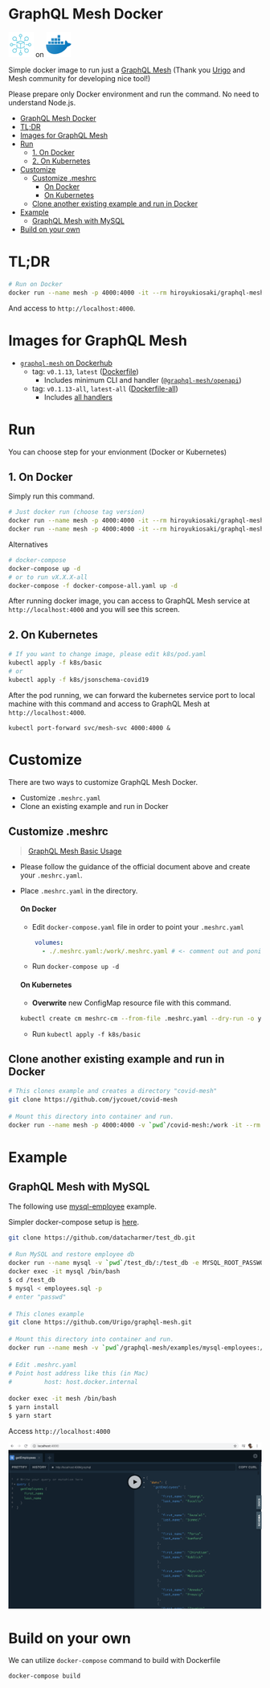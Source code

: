# GraphQL Mesh Docker

<img src="img/mesh.png" width=50px> on <img src="img/docker.png" width=50px>

Simple docker image to run just a [GraphQL Mesh](https://github.com/Urigo/graphql-mesh) (Thank you [Urigo](https://github.com/Urigo) and Mesh community for developing nice tool!)

Please prepare only Docker environment and run the command. No need to understand Node.js.

- [GraphQL Mesh Docker](#graphql-mesh-docker)
- [TL;DR](#tldr)
- [Images for GraphQL Mesh](#images-for-graphql-mesh)
- [Run](#run)
  - [1. On Docker](#1-on-docker)
  - [2. On Kubernetes](#2-on-kubernetes)
- [Customize](#customize)
  - [Customize .meshrc](#customize-meshrc)
      - [On Docker](#on-docker)
      - [On Kubernetes](#on-kubernetes)
  - [Clone another existing example and run in Docker](#clone-another-existing-example-and-run-in-docker)
- [Example](#example)
  - [GraphQL Mesh with MySQL](#graphql-mesh-with-mysql)
- [Build on your own](#build-on-your-own)
# TL;DR

```sh
# Run on Docker
docker run --name mesh -p 4000:4000 -it --rm hiroyukiosaki/graphql-mesh:v0.1.10
```

And access to `http://localhost:4000`.

# Images for GraphQL Mesh

- [`graphql-mesh` on Dockerhub](https://hub.docker.com/repository/docker/hiroyukiosaki/graphql-mesh)
  - tag: `v0.1.13`, `latest` ([Dockerfile](./Dockerfile))
    - Includes minimum CLI and handler ([`@graphql-mesh/openapi`](https://graphql-mesh.com/docs/handlers/openapi))
  - tag: `v0.1.13-all`, `latest-all` ([Dockerfile-all](./Dockerfile))
    - Includes [all handlers](https://graphql-mesh.com/docs/handlers/available-handlers/)

# Run

You can choose step for your envionment (Docker or Kubernetes)

## 1. On Docker 

Simply run this command.

```sh
# Just docker run (choose tag version)
docker run --name mesh -p 4000:4000 -it --rm hiroyukiosaki/graphql-mesh:latest
docker run --name mesh -p 4000:4000 -it --rm hiroyukiosaki/graphql-mesh:latest-all
```

Alternatives

```sh
# docker-compose
docker-compose up -d
# or to run vX.X.X-all
docker-compose -f docker-compose-all.yaml up -d
```

After running docker image, you can access to GraphQL Mesh service at `http://localhost:4000` and you will see this screen. 

## 2. On Kubernetes

```sh
# If you want to change image, please edit k8s/pod.yaml
kubectl apply -f k8s/basic
# or
kubectl apply -f k8s/jsonschema-covid19
```

After the pod running, we can forward the kubernetes service port to local machine with this command and access to GraphQL Mesh at `http://localhost:4000`.

```
kubectl port-forward svc/mesh-svc 4000:4000 &
```

# Customize

There are two ways to customize GraphQL Mesh Docker.

- Customize `.meshrc.yaml`
- Clone an existing example and run in Docker

## Customize .meshrc

> [GraphQL Mesh Basic Usage](https://graphql-mesh.com/docs/getting-started/basic-example/)

- Please follow the guidance of the official document above and create your `.meshrc.yaml`.
- Place `.meshrc.yaml` in the directory.

  #### On Docker
  - Edit `docker-compose.yaml` file in order to point your `.meshrc.yaml`

  ```yaml
      volumes:
        - ./.meshrc.yaml:/work/.meshrc.yaml # <- comment out and ponit your .meshrc.yaml
  ```
  - Run `docker-compose up -d`

  #### On Kubernetes
  - **Overwrite** new ConfigMap resource file with this command.

  ```sh
  kubectl create cm meshrc-cm --from-file .meshrc.yaml --dry-run -o yaml> k8s/basic/meshrc-cm.yaml
  ```
  - Run `kubectl apply -f k8s/basic`

## Clone another existing example and run in Docker

```sh
# This clones example and creates a directory "covid-mesh"
git clone https://github.com/jycouet/covid-mesh

# Mount this directory into container and run.
docker run --name mesh -p 4000:4000 -v `pwd`/covid-mesh:/work -it --rm hiroyukiosaki/graphql-mesh:v0.1.10 /bin/bash -c 'yarn install && yarn start'
```

# Example

## GraphQL Mesh with MySQL

The following  use [mysql-employee](https://github.com/Urigo/graphql-mesh/tree/master/examples/mysql-employees) example.

Simpler docker-compose setup is [here](https://github.com/onelittlenightmusic/graphql-mesh-docker-mysql-example).

```sh
git clone https://github.com/datacharmer/test_db.git

# Run MySQL and restore employee db
docker run --name mysql -v `pwd`/test_db/:/test_db -e MYSQL_ROOT_PASSWORD=passwd -d -p 3306:3306 mysql --default-authentication-plugin=mysql_native_password
docker exec -it mysql /bin/bash
$ cd /test_db
$ mysql < employees.sql -p
# enter "passwd"

# This clones example
git clone https://github.com/Urigo/graphql-mesh.git

# Mount this directory into container and run.
docker run --name mesh -v `pwd`/graphql-mesh/examples/mysql-employees:/work -p 4000:4000 -d hiroyukiosaki/graphql-mesh:v0.1.10 /bin/bash -c 'sleep 3600'

# Edit .meshrc.yaml
# Point host address like this (in Mac)
#         host: host.docker.internal 

docker exec -it mesh /bin/bash
$ yarn install
$ yarn start
```

Access `http://localhost:4000`

![](img/2020-04-26-19-07-16.png)

<!---
### GraphQL Mesh with PostreSQL

**[] This example is not fully working.**

This commands use [postgres-geodb](https://github.com/Urigo/graphql-mesh/tree/master/examples/postgres-geodb) example.

```sh
curl -LO https://raw.githubusercontent.com/morenoh149/postgresDBSamples/master/worldDB-1.0/world.sql
docker run --name pg-docker -v `pwd`/world.sql:/world.sql -e POSTGRES_PASSWORD=docker -d -p 5432:5432 postgres
docker exec pg-docker psql -h localhost -d postgres -U postgres -f /world.sql

# This clones example
git clone https://github.com/Urigo/graphql-mesh.git

# Mount this directory into container and run.
[TBD]
```
--->

# Build on your own

We can utilize `docker-compose` command to build with Dockerfile

```sh
docker-compose build
```

